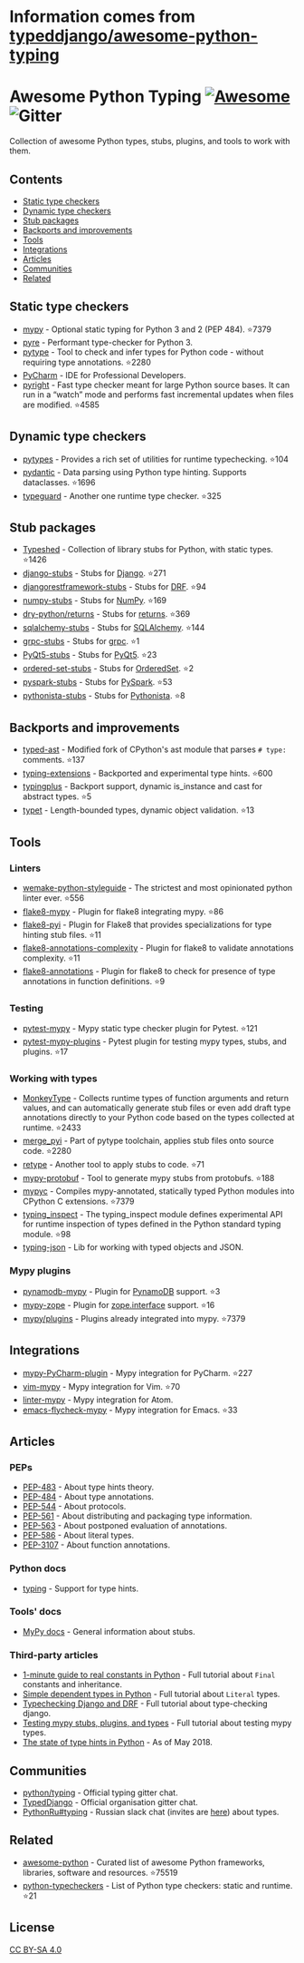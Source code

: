 # Information comes from [typeddjango/awesome-python-typing](https://github.com/typeddjango/awesome-python-typing)
# Awesome Python Typing [![Awesome](https://awesome.re/badge-flat2.svg)](https://awesome.re) ![Gitter](https://img.shields.io/gitter/room/mypy-django/Lobby?color=9cf&style=flat-square)

Collection of awesome Python types, stubs, plugins, and tools to work with them.


## Contents

- [Static type checkers](#static-type-checkers)
- [Dynamic type checkers](#dynamic-type-checkers)
- [Stub packages](#stub-packages)
- [Backports and improvements](#backports-and-improvements)
- [Tools](#tools)
- [Integrations](#integrations)
- [Articles](#articles)
- [Communities](#communities)
- [Related](#related)


## Static type checkers

- [mypy](https://github.com/python/mypy) - Optional static typing for Python 3 and 2 (PEP 484). :star:7379
- [pyre](https://pyre-check.org/) - Performant type-checker for Python 3.
- [pytype](https://github.com/google/pytype) - Tool to check and infer types for Python code - without requiring type annotations. :star:2280
- [PyCharm](https://www.jetbrains.com/pycharm/) - IDE for Professional Developers.
- [pyright](https://github.com/Microsoft/pyright) - Fast type checker meant for large Python source bases. It can run in a “watch” mode and performs fast incremental updates when files are modified. :star:4585

## Dynamic type checkers

- [pytypes](https://github.com/Stewori/pytypes) - Provides a rich set of utilities for runtime typechecking. :star:104
- [pydantic](https://github.com/samuelcolvin/pydantic) - Data parsing using Python type hinting. Supports dataclasses. :star:1696
- [typeguard](https://github.com/agronholm/typeguard) - Another one runtime type checker. :star:325

## Stub packages

- [Typeshed](https://github.com/python/typeshed) - Collection of library stubs for Python, with static types. :star:1426
- [django-stubs](https://github.com/typeddjango/django-stubs) - Stubs for [Django](https://github.com/django/django). :star:271
- [djangorestframework-stubs](https://github.com/typeddjango/djangorestframework-stubs) - Stubs for [DRF](https://github.com/encode/django-rest-framework). :star:94
- [numpy-stubs](https://github.com/numpy/numpy-stubs) - Stubs for [NumPy](http://github.com/numpy/numpy). :star:169
- [dry-python/returns](https://github.com/dry-python/returns) - Stubs for [returns](https://github.com/dry-python/returns). :star:369
- [sqlalchemy-stubs](https://github.com/dropbox/sqlalchemy-stubs) - Stubs for [SQLAlchemy](https://github.com/sqlalchemy/sqlalchemy). :star:144
- [grpc-stubs](https://github.com/shabbyrobe/grpc-stubs) - Stubs for [grpc](https://github.com/grpc/grpc). :star:1
- [PyQt5-stubs](https://github.com/stlehmann/PyQt5-stubs) - Stubs for [PyQt5](https://www.riverbankcomputing.com/software/pyqt/intro). :star:23
- [ordered-set-stubs](https://github.com/rominf/ordered-set-stubs) - Stubs for [OrderedSet](https://github.com/LuminosoInsight/ordered-set). :star:2
- [pyspark-stubs](https://github.com/zero323/pyspark-stubs) - Stubs for [PySpark](https://spark.apache.org/docs/latest/api/python/index.html). :star:53
- [pythonista-stubs](https://github.com/hbmartin/pythonista-stubs) - Stubs for [Pythonista](http://omz-software.com/pythonista/docs/ios/). :star:8

## Backports and improvements

- [typed-ast](https://github.com/python/typed_ast) - Modified fork of CPython's ast module that parses `# type:` comments. :star:137
- [typing-extensions](https://github.com/python/typing/tree/master/typing_extensions) - Backported and experimental type hints. :star:600
- [typingplus](https://github.com/contains-io/typingplus/) - Backport support, dynamic is_instance and cast for abstract types. :star:5
- [typet](https://github.com/contains-io/typet) - Length-bounded types, dynamic object validation.  :star:13

## Tools

### Linters

- [wemake-python-styleguide](https://github.com/wemake-services/wemake-python-styleguide) - The strictest and most opinionated python linter ever. :star:556
- [flake8-mypy](https://github.com/ambv/flake8-mypy) - Plugin for flake8 integrating mypy. :star:86
- [flake8-pyi](https://github.com/ambv/flake8-pyi) - Plugin for Flake8 that provides specializations for type hinting stub files. :star:11
- [flake8-annotations-complexity](https://github.com/best-doctor/flake8-annotations-complexity) - Plugin for flake8 to validate annotations complexity. :star:11
- [flake8-annotations](https://github.com/python-discord/flake8-annotations) - Plugin for flake8 to check for presence of type annotations in function definitions. :star:9

### Testing

- [pytest-mypy](https://github.com/dbader/pytest-mypy) - Mypy static type checker plugin for Pytest. :star:121
- [pytest-mypy-plugins](https://github.com/typeddjango/pytest-mypy-plugins) - Pytest plugin for testing mypy types, stubs, and plugins. :star:17

### Working with types

- [MonkeyType](https://github.com/instagram/MonkeyType) - Collects runtime types of function arguments and return values, and can automatically generate stub files or even add draft type annotations directly to your Python code based on the types collected at runtime. :star:2433
- [merge_pyi](https://github.com/google/pytype/tree/master/pytype/tools/merge_pyi) - Part of pytype toolchain, applies stub files onto source code. :star:2280
- [retype](https://github.com/ambv/retype) - Another tool to apply stubs to code. :star:71
- [mypy-protobuf](https://github.com/dropbox/mypy-protobuf) - Tool to generate mypy stubs from protobufs. :star:188
- [mypyc](https://github.com/python/mypy/tree/master/mypyc) - Compiles mypy-annotated, statically typed Python modules into CPython C extensions. :star:7379
- [typing_inspect](https://github.com/ilevkivskyi/typing_inspect) - The typing_inspect module defines experimental API for runtime inspection of types defined in the Python standard typing module. :star:98
- [typing-json](https://pypi.org/project/typing-json/) - Lib for working with typed objects and JSON.   

### Mypy plugins

- [pynamodb-mypy](https://github.com/lyft/pynamodb-mypy) - Plugin for [PynamoDB](https://github.com/pynamodb/PynamoDB) support. :star:3
- [mypy-zope](https://github.com/Shoobx/mypy-zope) - Plugin for [zope.interface](https://zopeinterface.readthedocs.io/en/latest/) support. :star:16
- [mypy/plugins](https://github.com/python/mypy/tree/master/mypy/plugins) - Plugins already integrated into mypy. :star:7379


## Integrations

- [mypy-PyCharm-plugin](https://github.com/dropbox/mypy-PyCharm-plugin) - Mypy integration for PyCharm. :star:227
- [vim-mypy](https://github.com/Integralist/vim-mypy) - Mypy integration for Vim. :star:70
- [linter-mypy](https://atom.io/packages/linter-mypy) - Mypy integration for Atom.
- [emacs-flycheck-mypy](https://github.com/lbolla/emacs-flycheck-mypy) - Mypy integration for Emacs. :star:33


## Articles

### PEPs

- [PEP-483](https://www.python.org/dev/peps/pep-0483/) - About type hints theory.
- [PEP-484](https://www.python.org/dev/peps/pep-0484/) - About type annotations.
- [PEP-544](https://www.python.org/dev/peps/pep-0544/) - About protocols.
- [PEP-561](https://www.python.org/dev/peps/pep-0561/) - About distributing and packaging type information.
- [PEP-563](https://www.python.org/dev/peps/pep-0563/) - About postponed evaluation of annotations.
- [PEP-586](https://www.python.org/dev/peps/pep-0586/) - About literal types.
- [PEP-3107](https://www.python.org/dev/peps/pep-3107/) - About function annotations.

### Python docs

- [typing](https://docs.python.org/3/library/typing.html) - Support for type hints.

### Tools' docs

- [MyPy docs](https://mypy.readthedocs.io/en/latest/stubs.html) - General information about stubs.

### Third-party articles

- [1-minute guide to real constants in Python](https://sobolevn.me/2018/07/real-python-contants) - Full tutorial about `Final` constants and inheritance.
- [Simple dependent types in Python](https://sobolevn.me/2019/01/simple-dependent-types-in-python) - Full tutorial about `Literal` types.
- [Typechecking Django and DRF](https://sobolevn.me/2019/08/typechecking-django-and-drf) - Full tutorial about type-checking django.
- [Testing mypy stubs, plugins, and types](https://sobolevn.me/2019/08/testing-mypy-types) - Full tutorial about testing mypy types.
- [The state of type hints in Python](https://www.bernat.tech/the-state-of-type-hints-in-python/) - As of May 2018.

## Communities

- [python/typing](https://gitter.im/python/typing) - Official typing gitter chat.
- [TypedDjango](https://gitter.im/mypy-django/Lobby) - Official organisation gitter chat.
- [PythonRu#typing](https://python-ru.slack.com) - Russian slack chat (invites are [here](https://slack.python.ru/)) about types.


## Related

- [awesome-python](https://github.com/vinta/awesome-python) - Curated list of awesome Python frameworks, libraries, software and resources. :star:75519
- [python-typecheckers](https://github.com/ethanhs/python-typecheckers) - List of Python type checkers: static and runtime. :star:21


## License

[CC BY-SA 4.0](https://creativecommons.org/licenses/by-sa/4.0/)

